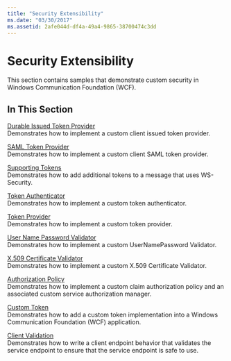 ```yaml
---
title: "Security Extensibility"
ms.date: "03/30/2017"
ms.assetid: 2afe044d-df4a-49a4-9865-38700474c3dd
---
```

# Security Extensibility

This section contains samples that demonstrate custom security in Windows Communication Foundation (WCF).  
  
## In This Section  

 [Durable Issued Token Provider](durable-issued-token-provider.md)  
 Demonstrates how to implement a custom client issued token provider.  
  
 [SAML Token Provider](saml-token-provider.md)  
 Demonstrates how to implement a custom client SAML token provider.  
  
 [Supporting Tokens](supporting-tokens.md)  
 Demonstrates how to add additional tokens to a message that uses WS-Security.  
  
 [Token Authenticator](token-authenticator.md)  
 Demonstrates how to implement a custom token authenticator.  
  
 [Token Provider](token-provider.md)  
 Demonstrates how to implement a custom token provider.  
  
 [User Name Password Validator](user-name-password-validator.md)  
 Demonstrates how to implement a custom UserNamePassword Validator.  
  
 [X.509 Certificate Validator](x-509-certificate-validator.md)  
 Demonstrates how to implement a custom X.509 Certificate Validator.  
  
 [Authorization Policy](authorization-policy.md)  
 Demonstrates how to implement a custom claim authorization policy and an associated custom service authorization manager.  
  
 [Custom Token](custom-token.md)  
 Demonstrates how to add a custom token implementation into a Windows Communication Foundation (WCF) application.  
  
 [Client Validation](client-validation.md)  
 Demonstrates how to write a client endpoint behavior that validates the service endpoint to ensure that the service endpoint is safe to use.

